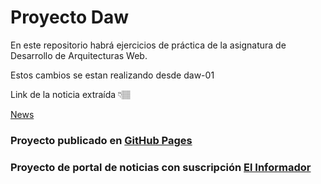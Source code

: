 # Proyecto Daw

En este repositorio habrá ejercicios de práctica de la asignatura de Desarrollo de Arquitecturas Web.

Estos cambios se estan realizando desde daw-01

Link de la noticia extraída 👇🏽

[News](https://kodigo.org/conociendo-los-fundamentos-de-la-web-html-css-y-javascript-v2/)

### Proyecto publicado en [GitHub Pages](https://vittorisantiago.github.io/daw/)

### Proyecto de portal de noticias con suscripción [El Informador](https://vittorisantiago.github.io/daw/daw-06.html)
